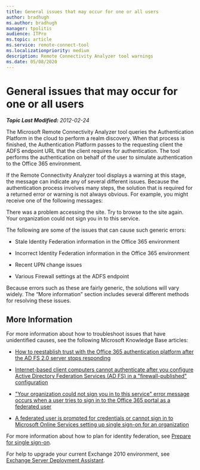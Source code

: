 ```yaml
---
title: General issues that may occur for one or all users
author: bradhugh
ms.author: bradhugh
manager: tpolitis
audience: ITPro 
ms.topic: article 
ms.service: remote-connect-tool
ms.localizationpriority: medium
description: Remote Connectivity Analyzer tool warnings
ms.date: 05/08/2020
---
```


# General issues that may occur for one or all users

_**Topic Last Modified:** 2012-02-24_

The Microsoft Remote Connectivity Analyzer tool queries the Authentication Platform in the cloud to perform a realm discovery. When that process is finished, the Authentication Platform passes to the requesting client the ADFS endpoint URL that the client requires for authentication. The tool performs the authentication on behalf of the user to simulate authentication to the Office 365 environment.

If the Remote Connectivity Analyzer tool displays a warning at this stage, the message can indicate any of several different issues. Because the authentication process involves many steps, the solution that is required for a returned error or warning is not always obvious. For example, you might receive one of the following messages:

There was a problem accessing the site. Try to browse to the site again.
Your organization could not sign you in to this service.

The following are some of the issues that can cause such generic errors:

  - Stale Identity Federation information in the Office 365 environment

  - Incorrect Identity Federation information in the Office 365 environment

  - Recent UPN change issues

  - Various Firewall settings at the ADFS endpoint

Because errors such as these are fairly generic, the solutions will vary widely. The “More information” section includes several different methods for resolving these issues.

## More Information

For more information about how to troubleshoot issues that have unidentified causes, see the following Microsoft Knowledge Base articles:

  - [How to reestablish trust with the Office 365 authentication platform after the AD FS 2.0 server stops responding](https://go.microsoft.com/fwlink/?linkid=3052%26kbid=2521057)

  - [Internet-based client computers cannot authenticate after you configure Active Directory Federation Services (AD FS) in a "firewall-published" configuration](https://go.microsoft.com/fwlink/?linkid=3052%26kbid=2535789)

  - ["Your organization could not sign you in to this service" error message occurs when a user tries to sign in to the Office 365 portal as a federated user](https://go.microsoft.com/fwlink/?linkid=3052%26kbid=2535191)

  - [A federated user is prompted for credentials or cannot sign in to Microsoft Online Services setting up single sign-on for an organization](https://go.microsoft.com/fwlink/?linkid=3052%26kbid=2392130)

For more information about how to plan for identity federation, see [Prepare for single sign-on](https://onlinehelp.microsoft.com/office365-enterprises/ff652540.aspx).

For help to upgrade your current Exchange 2010 environment, see [Exchange Server Deployment Assistant](https://technet.microsoft.com/exdeploy2010/default.aspx).
